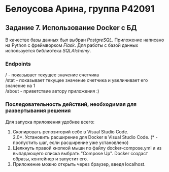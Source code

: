 # Белоусова Арина, группа Р42091
## Задание 7. Использование Docker с БД
В качестве базы данных был выбран _PostgreSQL_. Приложение написано на Python с фреймворком _Flask_. Для работы с базой данных используется библиотека _SQLAlchemy_.  
### Endpoints
/ - показывает текущее значение счетчика  
/stat - показывает текущее значение счетчика и увеличивает его значение на 1  
/about - приветствие автору приложения :)  

 ### Последовательность действий, необходимая для развертывания решения
Для запуска приложения удобнее всего:
1. Cкопировать репозиторий себе в Visual Studio Code.  
2.0*. Установить расширение для Docker в Visual Studio Code. (* - пропустить шаг, если расширение уже установлено)  
3. Щелкнуть правой кнопкой мыши по файлу docker-compose.yml и из выпадающего списка выбрать "Compose Up". Docker создаст образы, контейнер и запустит его.
4. Приложение можно открыть через браузер, введя localhost.
